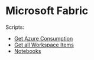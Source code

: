 # Microsoft Fabric

Scripts:

- [Get Azure Consumption](./fabric_nb_code_get_azure_cost_data_example/)
- [Get all Workspace Items](./fabric_get_all_items_from_workspace/)
- [Notebooks](./Notebooks/)